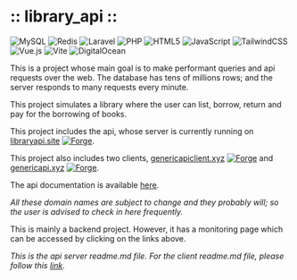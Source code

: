 # :: library_api ::

![MySQL](https://img.shields.io/badge/mysql-%2300f.svg?style=for-the-badge&logo=mysql&logoColor=white)
![Redis](https://img.shields.io/badge/redis-%23DD0031.svg?style=for-the-badge&logo=redis&logoColor=white)
![Laravel](https://img.shields.io/badge/laravel-%23FF2D20.svg?style=for-the-badge&logo=laravel&logoColor=white)
![PHP](https://img.shields.io/badge/php-%23777BB4.svg?style=for-the-badge&logo=php&logoColor=white)
![HTML5](https://img.shields.io/badge/html5-%23E34F26.svg?style=for-the-badge&logo=html5&logoColor=white)
![JavaScript](https://img.shields.io/badge/javascript-%23323330.svg?style=for-the-badge&logo=javascript&logoColor=%23F7DF1E)
![TailwindCSS](https://img.shields.io/badge/tailwindcss-%2338B2AC.svg?style=for-the-badge&logo=tailwind-css&logoColor=white)
![Vue.js](https://img.shields.io/badge/vuejs-%2335495e.svg?style=for-the-badge&logo=vuedotjs&logoColor=%234FC08D)
![Vite](https://img.shields.io/badge/vite-%23646CFF.svg?style=for-the-badge&logo=vite&logoColor=white)
![DigitalOcean](https://img.shields.io/badge/DigitalOcean-%230167ff.svg?style=for-the-badge&logo=digitalOcean&logoColor=white)

This is a project whose main goal is to make performant queries and api requests over the web. The database has tens of millions rows; and the server responds to many requests every minute.

This project simulates a library where the user can list, borrow, return and pay for the borrowing of books.

This project includes the api, whose server is currently running on [libraryapi.site](https://libraryapi.site) [![Forge](https://img.shields.io/endpoint?url=https%3A%2F%2Fforge.laravel.com%2Fsite-badges%2F24fb8ea7-22a5-426a-bc25-5cef36e4a794&style=plastic)](https://forge.laravel.com/servers/717882/sites/2102467).

This project also includes two clients, [genericapiclient.xyz](https://genericapiclient.xyz) [![Forge](https://img.shields.io/endpoint?url=https%3A%2F%2Fforge.laravel.com%2Fsite-badges%2F24fb8ea7-22a5-426a-bc25-5cef36e4a794&style=plastic)](https://forge.laravel.com/servers/717882/sites/2102467) and [genericapi.xyz](https://genericapi.xyz) [![Forge](https://img.shields.io/endpoint?url=https%3A%2F%2Fforge.laravel.com%2Fsite-badges%2F24fb8ea7-22a5-426a-bc25-5cef36e4a794&style=plastic)](https://forge.laravel.com/servers/717882/sites/2102467).

The api documentation is available [here](https://libraryapi.site/docs/).

*All these domain names are subject to change and they probably will; so the user is advised to check in here frequently.*

This is mainly a backend project. However, it has a monitoring page which can be accessed by clicking on the links above.

*This is the api server readme.md file. For the client readme.md file, please follow this [link](https://github.com/alexni09/library_client/blob/main/README.md).*
